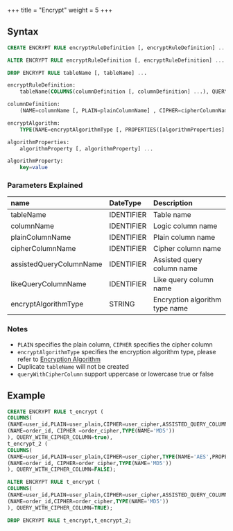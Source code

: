 +++
title = "Encrypt"
weight = 5
+++

## Syntax

```sql
CREATE ENCRYPT RULE encryptRuleDefinition [, encryptRuleDefinition] ...

ALTER ENCRYPT RULE encryptRuleDefinition [, encryptRuleDefinition] ...

DROP ENCRYPT RULE tableName [, tableName] ...

encryptRuleDefinition:
    tableName(COLUMNS(columnDefinition [, columnDefinition] ...), QUERY_WITH_CIPHER_COLUMN=queryWithCipherColumn)

columnDefinition:
    (NAME=columnName [, PLAIN=plainColumnName] , CIPHER=cipherColumnName [, ASSISTED_QUERY_COLUMN=assistedQueryColumnName] [, LIKE_QUERY_COLUMN=likeQueryColumnName], encryptAlgorithm [, encryptAlgorithm] ...)

encryptAlgorithm:
    TYPE(NAME=encryptAlgorithmType [, PROPERTIES([algorithmProperties] )] )

algorithmProperties:
    algorithmProperty [, algorithmProperty] ...

algorithmProperty:
    key=value                          
```

### Parameters Explained
| name                    | DateType   | Description                    |
|:------------------------|:-----------|:-------------------------------|
| tableName               | IDENTIFIER | Table name                     |
| columnName              | IDENTIFIER | Logic column name              |
| plainColumnName         | IDENTIFIER | Plain column name              |
| cipherColumnName        | IDENTIFIER | Cipher column name             |
| assistedQueryColumnName | IDENTIFIER | Assisted query column name     |
| likeQueryColumnName     | IDENTIFIER | Like query column name         |
| encryptAlgorithmType    | STRING     | Encryption algorithm type name |

### Notes 

- `PLAIN` specifies the plain column, `CIPHER` specifies the cipher column
- `encryptAlgorithmType` specifies the encryption algorithm type, please refer to [Encryption Algorithm](/en/user-manual/common-config/builtin-algorithm/encrypt/)
- Duplicate `tableName` will not be created
- `queryWithCipherColumn` support uppercase or lowercase true or false

## Example

```sql
CREATE ENCRYPT RULE t_encrypt (
COLUMNS(
(NAME=user_id,PLAIN=user_plain,CIPHER=user_cipher,ASSISTED_QUERY_COLUMN=user_assisted,LIKE_QUERY_COLUMN=user_like,TYPE(NAME='MD5'),TYPE(NAME='AES',PROPERTIES('aes-key-value'='123456abc'),TYPE(NAME='CHAR_DIGEST_LIKE'))),
(NAME=order_id, CIPHER =order_cipher,TYPE(NAME='MD5'))
), QUERY_WITH_CIPHER_COLUMN=true),
t_encrypt_2 (
COLUMNS(
(NAME=user_id,PLAIN=user_plain,CIPHER=user_cipher,TYPE(NAME='AES',PROPERTIES('aes-key-value'='123456abc'))),
(NAME=order_id, CIPHER=order_cipher,TYPE(NAME='MD5'))
), QUERY_WITH_CIPHER_COLUMN=FALSE);

ALTER ENCRYPT RULE t_encrypt (
COLUMNS(
(NAME=user_id,PLAIN=user_plain,CIPHER=user_cipher,ASSISTED_QUERY_COLUMN=user_assisted,LIKE_QUERY_COLUMN=user_like,TYPE(NAME='MD5'),TYPE(NAME='AES',PROPERTIES('aes-key-value'='123456abc'),TYPE(NAME='CHAR_DIGEST_LIKE'))),
(NAME=order_id,CIPHER=order_cipher,TYPE(NAME='MD5'))
), QUERY_WITH_CIPHER_COLUMN=TRUE);

DROP ENCRYPT RULE t_encrypt,t_encrypt_2;
```
